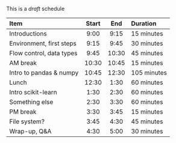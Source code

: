 This is a _draft_ schedule

| Item | Start | End | Duration |
|:------|:-----:|:-----:|:----------|
| Introductions | 9:00 | 9:15 | 15 minutes |
| Environment, first steps | 9:15 | 9:45 | 30 minutes |
| Flow control, data types | 9:45 | 10:30 | 45 minutes |
| AM break | 10:30 | 10:45 | 15 minutes |
| Intro to pandas & numpy | 10:45 | 12:30  | 105 minutes |
| Lunch | 12:30 | 1:30 | 60 minutes
| Intro scikit-learn | 1:30 | 2:30   | 60 minutes |
| Something else | 2:30 | 3:30 | 60 minutes |
| PM break | 3:30 | 3:45 | 15 minutes |
| File system? | 3:45 | 4:30 | 45 minutes |
| Wrap-up, Q&A | 4:30 | 5:00 | 30 minutes |
